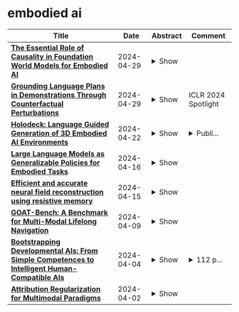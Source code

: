 # embodied ai

| **Title** | **Date** | **Abstract** | **Comment** |
| --- | --- | --- | --- |
| **[The Essential Role of Causality in Foundation World Models for Embodied AI](http://arxiv.org/abs/2402.06665v2)** | 2024-04-29 | <details><summary>Show</summary><p>Recent advances in foundation models, especially in large multi-modal models and conversational agents, have ignited interest in the potential of generally capable embodied agents. Such agents will require the ability to perform new tasks in many different real-world environments. However, current foundation models fail to accurately model physical interactions and are therefore insufficient for Embodied AI. The study of causality lends itself to the construction of veridical world models, which are crucial for accurately predicting the outcomes of possible interactions. This paper focuses on the prospects of building foundation world models for the upcoming generation of embodied agents and presents a novel viewpoint on the significance of causality within these. We posit that integrating causal considerations is vital to facilitating meaningful physical interactions with the world. Finally, we demystify misconceptions about causality in this context and present our outlook for future research.</p></details> |  |
| **[Grounding Language Plans in Demonstrations Through Counterfactual Perturbations](http://arxiv.org/abs/2403.17124v2)** | 2024-04-29 | <details><summary>Show</summary><p>Grounding the common-sense reasoning of Large Language Models (LLMs) in physical domains remains a pivotal yet unsolved problem for embodied AI. Whereas prior works have focused on leveraging LLMs directly for planning in symbolic spaces, this work uses LLMs to guide the search of task structures and constraints implicit in multi-step demonstrations. Specifically, we borrow from manipulation planning literature the concept of mode families, which group robot configurations by specific motion constraints, to serve as an abstraction layer between the high-level language representations of an LLM and the low-level physical trajectories of a robot. By replaying a few human demonstrations with synthetic perturbations, we generate coverage over the demonstrations' state space with additional successful executions as well as counterfactuals that fail the task. Our explanation-based learning framework trains an end-to-end differentiable neural network to predict successful trajectories from failures and as a by-product learns classifiers that ground low-level states and images in mode families without dense labeling. The learned grounding classifiers can further be used to translate language plans into reactive policies in the physical domain in an interpretable manner. We show our approach improves the interpretability and reactivity of imitation learning through 2D navigation and simulated and real robot manipulation tasks. Website: https://yanweiw.github.io/glide</p></details> | ICLR 2024 Spotlight |
| **[Holodeck: Language Guided Generation of 3D Embodied AI Environments](http://arxiv.org/abs/2312.09067v2)** | 2024-04-22 | <details><summary>Show</summary><p>3D simulated environments play a critical role in Embodied AI, but their creation requires expertise and extensive manual effort, restricting their diversity and scope. To mitigate this limitation, we present Holodeck, a system that generates 3D environments to match a user-supplied prompt fully automatedly. Holodeck can generate diverse scenes, e.g., arcades, spas, and museums, adjust the designs for styles, and can capture the semantics of complex queries such as "apartment for a researcher with a cat" and "office of a professor who is a fan of Star Wars". Holodeck leverages a large language model (i.e., GPT-4) for common sense knowledge about what the scene might look like and uses a large collection of 3D assets from Objaverse to populate the scene with diverse objects. To address the challenge of positioning objects correctly, we prompt GPT-4 to generate spatial relational constraints between objects and then optimize the layout to satisfy those constraints. Our large-scale human evaluation shows that annotators prefer Holodeck over manually designed procedural baselines in residential scenes and that Holodeck can produce high-quality outputs for diverse scene types. We also demonstrate an exciting application of Holodeck in Embodied AI, training agents to navigate in novel scenes like music rooms and daycares without human-constructed data, which is a significant step forward in developing general-purpose embodied agents.</p></details> | <details><summary>Publi...</summary><p>Published in CVPR 2024, 21 pages, 27 figures, 2 tables</p></details> |
| **[Large Language Models as Generalizable Policies for Embodied Tasks](http://arxiv.org/abs/2310.17722v2)** | 2024-04-16 | <details><summary>Show</summary><p>We show that large language models (LLMs) can be adapted to be generalizable policies for embodied visual tasks. Our approach, called Large LAnguage model Reinforcement Learning Policy (LLaRP), adapts a pre-trained frozen LLM to take as input text instructions and visual egocentric observations and output actions directly in the environment. Using reinforcement learning, we train LLaRP to see and act solely through environmental interactions. We show that LLaRP is robust to complex paraphrasings of task instructions and can generalize to new tasks that require novel optimal behavior. In particular, on 1,000 unseen tasks it achieves 42% success rate, 1.7x the success rate of other common learned baselines or zero-shot applications of LLMs. Finally, to aid the community in studying language conditioned, massively multi-task, embodied AI problems we release a novel benchmark, Language Rearrangement, consisting of 150,000 training and 1,000 testing tasks for language-conditioned rearrangement. Video examples of LLaRP in unseen Language Rearrangement instructions are at https://llm-rl.github.io.</p></details> |  |
| **[Efficient and accurate neural field reconstruction using resistive memory](http://arxiv.org/abs/2404.09613v1)** | 2024-04-15 | <details><summary>Show</summary><p>Human beings construct perception of space by integrating sparse observations into massively interconnected synapses and neurons, offering a superior parallelism and efficiency. Replicating this capability in AI finds wide applications in medical imaging, AR/VR, and embodied AI, where input data is often sparse and computing resources are limited. However, traditional signal reconstruction methods on digital computers face both software and hardware challenges. On the software front, difficulties arise from storage inefficiencies in conventional explicit signal representation. Hardware obstacles include the von Neumann bottleneck, which limits data transfer between the CPU and memory, and the limitations of CMOS circuits in supporting parallel processing. We propose a systematic approach with software-hardware co-optimizations for signal reconstruction from sparse inputs. Software-wise, we employ neural field to implicitly represent signals via neural networks, which is further compressed using low-rank decomposition and structured pruning. Hardware-wise, we design a resistive memory-based computing-in-memory (CIM) platform, featuring a Gaussian Encoder (GE) and an MLP Processing Engine (PE). The GE harnesses the intrinsic stochasticity of resistive memory for efficient input encoding, while the PE achieves precise weight mapping through a Hardware-Aware Quantization (HAQ) circuit. We demonstrate the system's efficacy on a 40nm 256Kb resistive memory-based in-memory computing macro, achieving huge energy efficiency and parallelism improvements without compromising reconstruction quality in tasks like 3D CT sparse reconstruction, novel view synthesis, and novel view synthesis for dynamic scenes. This work advances the AI-driven signal restoration technology and paves the way for future efficient and robust medical AI and 3D vision applications.</p></details> |  |
| **[GOAT-Bench: A Benchmark for Multi-Modal Lifelong Navigation](http://arxiv.org/abs/2404.06609v1)** | 2024-04-09 | <details><summary>Show</summary><p>The Embodied AI community has made significant strides in visual navigation tasks, exploring targets from 3D coordinates, objects, language descriptions, and images. However, these navigation models often handle only a single input modality as the target. With the progress achieved so far, it is time to move towards universal navigation models capable of handling various goal types, enabling more effective user interaction with robots. To facilitate this goal, we propose GOAT-Bench, a benchmark for the universal navigation task referred to as GO to AnyThing (GOAT). In this task, the agent is directed to navigate to a sequence of targets specified by the category name, language description, or image in an open-vocabulary fashion. We benchmark monolithic RL and modular methods on the GOAT task, analyzing their performance across modalities, the role of explicit and implicit scene memories, their robustness to noise in goal specifications, and the impact of memory in lifelong scenarios.</p></details> |  |
| **[Bootstrapping Developmental AIs: From Simple Competences to Intelligent Human-Compatible AIs](http://arxiv.org/abs/2308.04586v21)** | 2024-04-04 | <details><summary>Show</summary><p>Developmental AI creates embodied AIs that develop human-like abilities. The AIs start with innate competences and learn more by interacting with the world including people. Developmental AIs have been demonstrated, but their abilities so far do not surpass those of pre-toddler children. In contrast, mainstream approaches have led to impressive feats and commercially valuable AI systems. The approaches include deep learning and generative AI (e.g., large language models) and manually constructed symbolic modeling. However, manually constructed AIs tend to be brittle even in circumscribed domains. Generative AIs are helpful on average, but they can make strange mistakes and not notice them. Not learning from their experience in the world, they can lack common sense and social alignment. This position paper lays out prospects, gaps, and challenges for a bootstrapping approach to developmental AI that follows a bio-inspired trajectory. The approach creates experiential foundation models for human-compatible AIs. A virtuous multidisciplinary research cycle has led to developmental AIs with capabilities for multimodal perception, object recognition, and manipulation. Computational models for hierarchical planning, abstraction discovery, curiosity, and language acquisition exist but need to be adapted to an embodied learning approach. The remaining gaps include nonverbal communication, speech, reading, and writing. These competences enable people to acquire socially developed competences. Aspirationally, developmental AIs would learn, share what they learn, and collaborate to achieve high standards. They would learn to communicate, establish common ground, read critically, consider the provenance of information, test hypotheses, and collaborate. The approach would make the training of AIs more democratic.</p></details> | <details><summary>112 p...</summary><p>112 pages, 28 figures, 4 tables</p></details> |
| **[Attribution Regularization for Multimodal Paradigms](http://arxiv.org/abs/2404.02359v1)** | 2024-04-02 | <details><summary>Show</summary><p>Multimodal machine learning has gained significant attention in recent years due to its potential for integrating information from multiple modalities to enhance learning and decision-making processes. However, it is commonly observed that unimodal models outperform multimodal models, despite the latter having access to richer information. Additionally, the influence of a single modality often dominates the decision-making process, resulting in suboptimal performance. This research project aims to address these challenges by proposing a novel regularization term that encourages multimodal models to effectively utilize information from all modalities when making decisions. The focus of this project lies in the video-audio domain, although the proposed regularization technique holds promise for broader applications in embodied AI research, where multiple modalities are involved. By leveraging this regularization term, the proposed approach aims to mitigate the issue of unimodal dominance and improve the performance of multimodal machine learning systems. Through extensive experimentation and evaluation, the effectiveness and generalizability of the proposed technique will be assessed. The findings of this research project have the potential to significantly contribute to the advancement of multimodal machine learning and facilitate its application in various domains, including multimedia analysis, human-computer interaction, and embodied AI research.</p></details> |  |